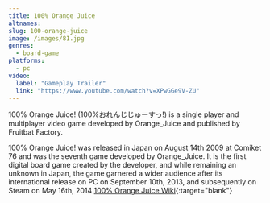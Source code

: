 ```yaml
---
title: 100% Orange Juice
altnames:
slug: 100-orange-juice
image: /images/81.jpg
genres:
  - board-game
platforms:
  - pc
video:
  label: "Gameplay Trailer"
  link: "https://www.youtube.com/watch?v=XPwGGe9V-ZU"
---
```


100% Orange Juice! (100%おれんじじゅーすっ!) is a single player and multiplayer video game developed by Orange_Juice and published by Fruitbat Factory.

100% Orange Juice! was released in Japan on August 14th 2009 at Comiket 76 and was the seventh game developed by Orange_Juice. It is the first digital board game created by the developer, and while remaining an unknown in Japan, the game garnered a wider audience after its international release on PC on September 10th, 2013, and subsequently on Steam on May 16th, 2014 [100% Orange Juice Wiki](https://100orangejuice.fandom.com/wiki/100%25_Orange_Juice_Wiki){:target="blank"}